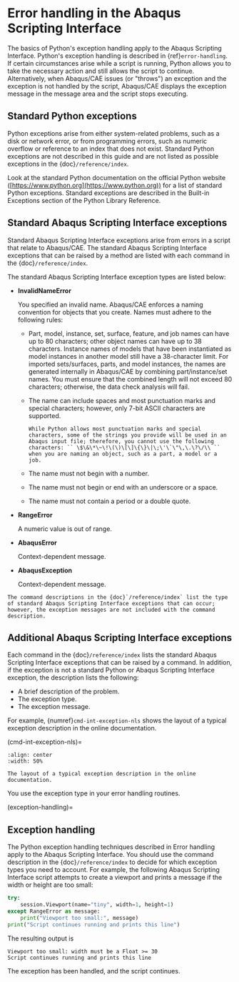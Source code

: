 # Error handling in the Abaqus Scripting Interface

The basics of Python's exception handling apply to the Abaqus Scripting Interface. Python's exception handling is described in {ref}`error-handling`. If certain circumstances arise while a script is running, Python allows you to take the necessary action and still allows the script to continue. Alternatively, when Abaqus/CAE issues (or "throws") an exception and the exception is not handled by the script, Abaqus/CAE displays the exception message in the message area and the script stops executing.

## Standard Python exceptions

Python exceptions arise from either system-related problems, such as a disk or network error, or from programming errors, such as numeric overflow or reference to an index that does not exist. Standard Python exceptions are not described in this guide and are not listed as possible exceptions in the {doc}`/reference/index`.

Look at the standard Python documentation on the official Python website ([https://www.python.org](https://www.python.org)) for a list of standard Python exceptions. Standard exceptions are described in the Built-in Exceptions section of the Python Library Reference.

## Standard Abaqus Scripting Interface exceptions

Standard Abaqus Scripting Interface exceptions arise from errors in a script that relate to Abaqus/CAE. The standard Abaqus Scripting Interface exceptions that can be raised by a method are listed with each command in the {doc}`/reference/index`.

The standard Abaqus Scripting Interface exception types are listed below:

- **InvalidNameError**

  You specified an invalid name. Abaqus/CAE enforces a naming convention for objects that you create. Names must adhere to the following rules:

  - Part, model, instance, set, surface, feature, and job names can have up to 80 characters; other object names can have up to 38 characters. Instance names of models that have been instantiated as model instances in another model still have a 38-character limit. For imported sets/surfaces, parts, and model instances, the names are generated internally in Abaqus/CAE by combining part/instance/set names. You must ensure that the combined length will not exceed 80 characters; otherwise, the data check analysis will fail.

  - The name can include spaces and most punctuation marks and special characters; however, only 7-bit ASCII characters are supported.

    ```{warning}
    While Python allows most punctuation marks and special characters, some of the strings you provide will be used in an Abaqus input file; therefore, you cannot use the following characters: `` \$\&\*\~\!\(\)\[\]\{\}\|\;\'\`\"\,\.\?\/\\ `` when you are naming an object, such as a part, a model or a job.
    ```

  - The name must not begin with a number.

  - The name must not begin or end with an underscore or a space.

  - The name must not contain a period or a double quote.

- **RangeError**

  A numeric value is out of range.

- **AbaqusError**

  Context-dependent message.

- **AbaqusException**

  Context-dependent message.

```{note}
The command descriptions in the {doc}`/reference/index` list the type of standard Abaqus Scripting Interface exceptions that can occur; however, the exception messages are not included with the command description.
```

## Additional Abaqus Scripting Interface exceptions

Each command in the {doc}`/reference/index` lists the standard Abaqus Scripting Interface exceptions that can be raised by a command. In addition, if the exception is not a standard Python or Abaqus Scripting Interface exception, the description lists the following:

- A brief description of the problem.
- The exception type.
- The exception message.

For example, {numref}`cmd-int-exception-nls` shows the layout of a typical exception description in the online documentation.

(cmd-int-exception-nls)=

```{figure} /images/cmd-int-exception-nls.png
:align: center
:width: 50%

The layout of a typical exception description in the online documentation.
```

You use the exception type in your error handling routines.

(exception-handling)=

## Exception handling

The Python exception handling techniques described in Error handling apply to the Abaqus Scripting Interface. You should use the command description in the {doc}`/reference/index` to decide for which exception types you need to account. For example, the following Abaqus Scripting Interface script attempts to create a viewport and prints a message if the width or height are too small:

```python
try:
    session.Viewport(name="tiny", width=1, height=1)
except RangeError as message:
    print("Viewport too small:", message)
print("Script continues running and prints this line")
```

The resulting output is

```
Viewport too small: width must be a Float >= 30
Script continues running and prints this line
```

The exception has been handled, and the script continues.
